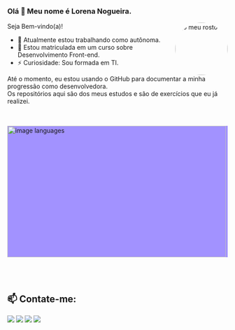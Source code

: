### Olá 👋 Meu nome é Lorena Nogueira.
 <img align="right" alt="o meu rosto" height="120" style="border-radius:50%;" src="https://media.licdn.com/dms/image/D4D03AQGOqUoXx2Rjtg/profile-displayphoto-shrink_200_200/0/1676328223716?e=1681948800&v=beta&t=bfuylm-K1pfZkT_ymQl7MJ4Ap4v4nVKU-CJc5QM7MNQ"/>
</div>

Seja Bem-vindo(a)!

- 🔭 Atualmente estou trabalhando como autônoma.
- 🌱 Estou matriculada em um curso sobre Desenvolvimento Front-end.
- ⚡ Curiosidade: Sou formada em TI.

Até o momento, eu estou usando o GitHub para documentar a minha progressão como desenvolvedora.<br>
Os repositórios aqui são dos meus estudos e são de exercícios que eu já realizei.

<br/>
<br/>
   <div style="background-color: #a292ff;">
        <img
         height="300"
          width="500"
          alt="image languages"
          src="https://ni90ep.csb.app/imgs/program.png"
        />
      </div>

<br/>
<br/>

<br/>

## 📫 Contate-me:
  <div>
       <a href="https://www.instagram.com/lorena.nogueira.b/" target="_blank"><img src="https://img.shields.io/badge/-Instagram-%23E4405F?style=for-the-badge&logo=instagram&logoColor=white" target="_blank"></a>
  <a href = "https://twitter.com/lorenaN_oficial"><img src="https://img.shields.io/badge/Twitter-%23333?style=for-the-badge&logo=Twitter&logoColor=white" target="_blank"></a>
      <a href="https://www.linkedin.com/in/lorena-nogueira-4725aa243/" target="_blank"><img src="https://img.shields.io/badge/-LinkedIn-%230077B5?style=for-the-badge&logo=linkedin&logoColor=white" target="_blank"></a> 
    <a href = "mailto:nogueiralorenadev@gmail.com"><img src="https://img.shields.io/badge/-Gmail-%23333?style=for-the-badge&logo=gmail&logoColor=white" target="_blank"></a>
   </div>  
   


